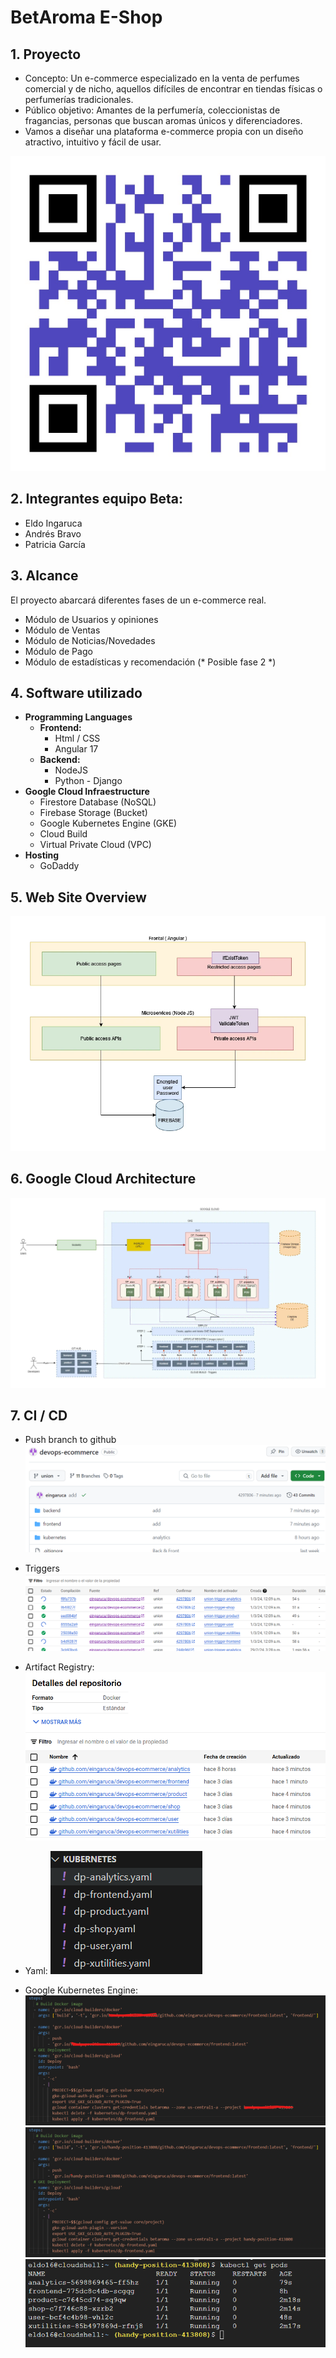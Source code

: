 # BetAroma E-Shop

## 1. Proyecto 
   - Concepto: Un e-commerce especializado en la venta de perfumes comercial y de nicho, aquellos difíciles de encontrar en tiendas físicas o perfumerías tradicionales.
   - Público objetivo: Amantes de la perfumería, coleccionistas de fragancias, personas que buscan aromas únicos y diferenciadores.
   - Vamos a diseñar una plataforma e-commerce propia con un diseño atractivo, intuitivo y fácil de usar.

   ![Alt text](image-7.png)
   
## 2. Integrantes equipo Beta:
   - Eldo Ingaruca
   - Andrés Bravo
   - Patricia García

## 3. Alcance
   El proyecto abarcará diferentes fases de un e-commerce real.
   - Módulo de Usuarios y opiniones
   - Módulo de Ventas
   - Módulo de Noticias/Novedades
   - Módulo de Pago
   - Módulo de estadísticas y recomendación (* Posible fase 2 *)

## 4. Software utilizado
- **Programming Languages**
  - **Frontend:**
    - Html / CSS
    - Angular 17
  - **Backend:**
    - NodeJS
    - Python - Django
- **Google Cloud Infraestructure**
  - Firestore Database (NoSQL)
  - Firebase Storage (Bucket)
  - Google Kubernetes Engine (GKE)
  - Cloud Build
  - Virtual Private Cloud (VPC)
- **Hosting**
  - GoDaddy

## 5. Web Site Overview
![Alt text](Betaromas-Security.webp)

## 6. Google Cloud Architecture
![Alt text](Betaromas-Architecture.webp)

## 7. CI / CD

- Push branch to github
![Alt text](image-3.png)

- Triggers
![Alt text](image.png)

- Artifact Registry:
![Alt text](image-2.png)

- Yaml:
![Alt text](image-4.png)

- Google Kubernetes Engine:
![Alt text](image-5.png)
![Alt text](image-6.png)
![Alt text](image-1.png)